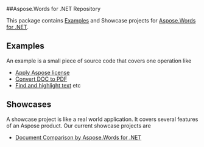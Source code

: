 ##Aspose.Words for .NET Repository

This package contains [Examples](https://github.com/asposewords/Aspose_Words_NET/tree/master/Examples) and Showcase projects for [Aspose.Words for .NET](http://www.aspose.com/categories/.net-components/aspose.words-for-.net/default.aspx).

## Examples

An example is a small piece of source code that covers one operation like

+ [Apply Aspose license](https://github.com/asposewords/Aspose_Words_NET/tree/master/Examples/QuickStart/ApplyLicense/CSharp)
+ [Convert DOC to PDF](https://github.com/asposewords/Aspose_Words_NET/tree/master/Examples/QuickStart/Doc2Pdf/CSharp)
+ [Find and highlight text](https://github.com/asposewords/Aspose_Words_NET/tree/master/Examples/ProgrammingWithDocuments/UsingFindAndReplace/FindAndHighlight/CSharp) etc

## Showcases
A showcase project is like a real world application. It covers several features of an Aspose product. Our current showcase projects are

+ [Document Comparison by Aspose.Words for .NET](https://github.com/asposewords/Aspose_Words_NET/tree/master/Showcases/Document_Comparison_by_Aspose_Words_for_NET)

